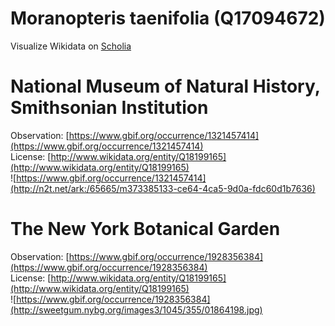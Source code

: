 
Moranopteris taenifolia (Q17094672)
===================================
  
Visualize Wikidata on [Scholia](https://scholia.toolforge.org/taxon/Q17094672)
# National Museum of Natural History, Smithsonian Institution
  
Observation: [https://www.gbif.org/occurrence/1321457414](https://www.gbif.org/occurrence/1321457414)  
License: [http://www.wikidata.org/entity/Q18199165](http://www.wikidata.org/entity/Q18199165)  
![https://www.gbif.org/occurrence/1321457414](http://n2t.net/ark:/65665/m373385133-ce64-4ca5-9d0a-fdc60d1b7636)
# The New York Botanical Garden
  
Observation: [https://www.gbif.org/occurrence/1928356384](https://www.gbif.org/occurrence/1928356384)  
License: [http://www.wikidata.org/entity/Q18199165](http://www.wikidata.org/entity/Q18199165)  
![https://www.gbif.org/occurrence/1928356384](http://sweetgum.nybg.org/images3/1045/355/01864198.jpg)